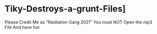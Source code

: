 # Tiky-Destroys-a-grunt-Files]
Please Credit Me as "Raidiation Gang 2021"
You must NOT Open the mp3 File
And have fun

